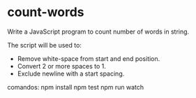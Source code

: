 # count-words

Write a JavaScript program to count number of words in string.

The script will be used to:
- Remove white-space from start and end position.
- Convert 2 or more spaces to 1.
- Exclude newline with a start spacing.

comandos:
npm install
npm test
npm run watch
